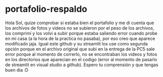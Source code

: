# portafolio-respaldo
Hola Sol, quize comprobar si estaba bien el portafolio y me di cuenta que los archivos de fotos y videos no se subieron por el peso de los archivos, los comprimí y los volvi a subir porque estaba saliendo error cuando probe en mi casa (a la hora de la practica no pasaba), por eso creo que aparece modificado jaja. Igual este github y su streamlit los use como segunda opción porque en el archivo original que subi en la entrega de la PC5 sale error porque al momento de correrlo, no se encontraban los videos y fotos en los directorios que aparecian en el codigo (error al momento de pasarlo de streamlit en visual studio a github). Espero tu comprensión y que tengas buen dia :D
